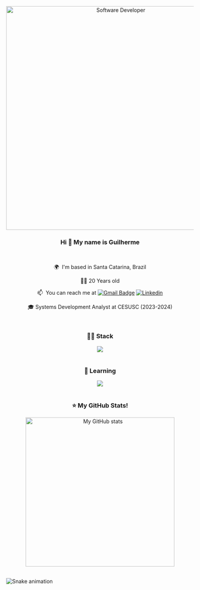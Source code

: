 <div align="center">
  <img src="https://i.pinimg.com/originals/0f/25/e4/0f25e4668c1c7740b5ed41835339d67f.gif" style="width: 600px; height: auto;" alt="Software Developer">
</div>

<h3 align="center"> Hi 👋 My name is Guilherme </h3>
<br/>

<div align="center">
 
 🌍  I'm based in Santa Catarina, Brazil
 
 👨🏻 20 Years old 

 📫  You can reach me at [![Gmail Badge](https://img.shields.io/badge/-Gmail-006bed?style=flat-square&logo=Gmail&logoColor=red&link=mailto:{SeuEmail})](mailto:guilhermedclarroide@gmail.com) [![Linkedin](https://img.shields.io/badge/-Linkedin-blue?style=flat-square&logo=Linkedin&logoColor=white&link=https://www.linkedin.com/in/guilherme-larroide/)](https://www.linkedin.com/in/guilherme-larroide/)

 🎓 Systems Development Analyst at CESUSC (2023-2024) 

 </div>

 <br/>

 <h3 align="center"> 👨‍💻 Stack </h3>

<div align="center">
  <img src="https://skillicons.dev/icons?i=,python,html,css,javascript,nodejs,express,jest,mongodb,mysql,git,npm,postman,figma,vscode,windows" /><br>
</div>

<br/>

 <h3 align="center"> 🧠 Learning </h3>
<div align="center">
  <img src="https://skillicons.dev/icons?i=aws,react" /><br>
</div>

<br/>
  
 <h3 align="center"> ⭐ My GitHub Stats! </h3>
<div align="center">
    <img alt="My GitHub stats" src="https://github-readme-stats.vercel.app/api?username=guilhermedcl&show_icons=true&theme=transparent" style="width: 400px; height: auto;" />
</div>

<br/>

![Snake animation](https://github.com/danielbped/danielbped/blob/output/github-contribution-grid-snake.svg)

